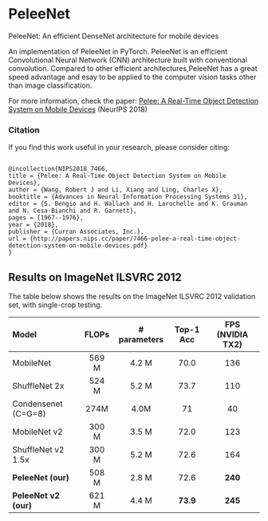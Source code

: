 # PeleeNet
PeleeNet: An efficient DenseNet architecture for mobile devices

An implementation of PeleeNet in PyTorch. PeleeNet is an efficient Convolutional Neural Network (CNN) architecture built with
conventional convolution. Compared to other efficient architectures,PeleeNet has a great speed advantage and esay to be applied to the computer vision tasks other than image classification. 

For more information, check the paper:
[Pelee: A Real-Time Object Detection System on Mobile Devices](https://arxiv.org/pdf/1804.06882.pdf) (NeurIPS 2018)

 

### Citation
If you find this work useful in your research, please consider citing:

```

@incollection{NIPS2018_7466,
title = {Pelee: A Real-Time Object Detection System on Mobile Devices},
author = {Wang, Robert J and Li, Xiang and Ling, Charles X},
booktitle = {Advances in Neural Information Processing Systems 31},
editor = {S. Bengio and H. Wallach and H. Larochelle and K. Grauman and N. Cesa-Bianchi and R. Garnett},
pages = {1967--1976},
year = {2018},
publisher = {Curran Associates, Inc.},
url = {http://papers.nips.cc/paper/7466-pelee-a-real-time-object-detection-system-on-mobile-devices.pdf}
}

```
## Results on ImageNet ILSVRC 2012
The table below shows the results on the
ImageNet ILSVRC 2012 validation set, with single-crop testing.

| Model | FLOPs | # parameters |Top-1 Acc |FPS (NVIDIA TX2)|
|:-------|:-----:|:-------:|:-------:|:-------:|
| MobileNet | 569 M | 4.2 M | 70.0 | 136 |
| ShuffleNet 2x | 524 M | 5.2 M | 73.7 | 110 |
| Condensenet (C=G=8)  | 274M | 4.0M | 71 | 40 |
|MobileNet v2   | 300 M   | 3.5 M   | 72.0   | 123|
|ShuffleNet v2 1.5x  |  300 M  | 5.2 M  | 72.6  | 164|
|**PeleeNet (our)**  |  508 M  |  2.8 M  |  72.6  |  **240**|
|**PeleeNet v2 (our)** | 621 M  |  4.4 M  |  **73.9**  |  **245**|
